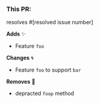 ### This PR:

resolves #[resolved issue number]

**Adds** ✨
- Feature `foo`

**Changes** 🌀
- Feature `foo` to support `bar`

**Removes** 👋
- depracted `foop` method
